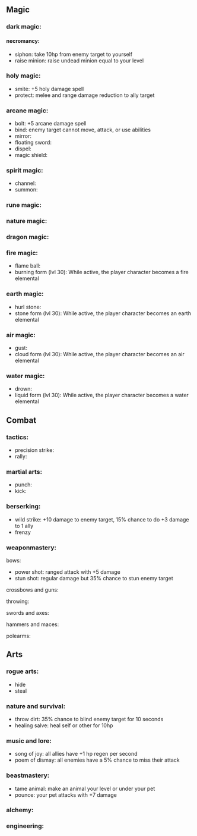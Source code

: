 ## Magic

### dark magic:

#### necromancy:
- siphon: take 10hp from enemy target to yourself
- raise minion: raise undead minion equal to your level

### holy magic:
- smite: +5 holy damage spell
- protect: melee and range damage reduction to ally target

### arcane magic:
- bolt: +5 arcane damage spell
- bind: enemy target cannot move, attack, or use abilities
- mirror:
- floating sword:
- dispel:
- magic shield:

### spirit magic:
- channel:
- summon:

### rune magic:

### nature magic:

### dragon magic:

### fire magic:
- flame ball:
- burning form (lvl 30): While active, the player character becomes a fire elemental

### earth magic:
- hurl stone:
- stone form (lvl 30): While active, the player character becomes an earth elemental

### air magic:
- gust:
- cloud form (lvl 30): While active, the player character becomes an air elemental

### water magic:
- drown:
- liquid form (lvl 30): While active, the player character becomes a water elemental

## Combat

### tactics:
- precision strike:
- rally:

### martial arts:
- punch:
- kick:

### berserking:
- wild strike: +10 damage to enemy target, 15% chance to do +3 damage to 1 ally
- frenzy

### weaponmastery:

bows:
- power shot: ranged attack with +5 damage
- stun shot: regular damage but 35% chance to stun enemy target

crossbows and guns:

throwing:

swords and axes:

hammers and maces:

polearms:

## Arts

### rogue arts:
- hide
- steal

### nature and survival:
- throw dirt: 35% chance to blind enemy target for 10 seconds
- healing salve: heal self or other for 10hp

### music and lore:
- song of joy: all allies have +1 hp regen per second
- poem of dismay: all enemies have a 5% chance to miss their attack

### beastmastery:
- tame animal: make an animal your level or under your pet
- pounce: your pet attacks with +7 damage

### alchemy:

### engineering:
